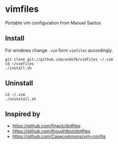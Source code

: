 # vimfiles

Portable vim configuration from Manuel Santos

## Install

For windows change `.vim` form `vimfiles` accordingly.
```
git clone git://github.com/undo76/vimfiles ~/.vim
cd ~/vimfiles
./install.sh
```

## Uninstall
```
cd ~/.vim
./uninstall.sh
```

## Inspired by
 - https://github.com/finack/dotfiles
 - https://github.com/thoughtbot/dotfiles
 - https://github.com/Casecommons/vim-config
